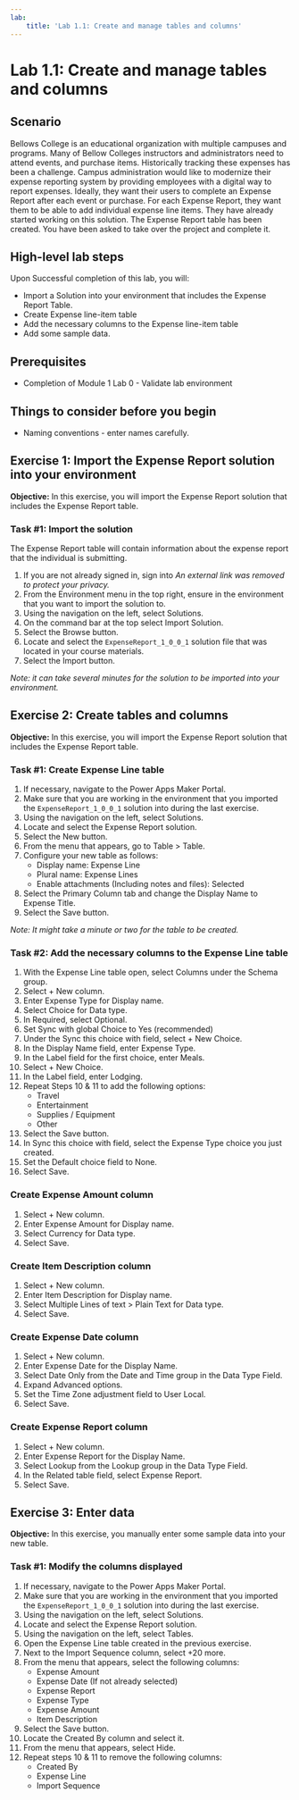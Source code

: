 ```yaml
---
lab:
    title: 'Lab 1.1: Create and manage tables and columns'
---
```


# Lab 1.1: Create and manage tables and columns

## Scenario
Bellows College is an educational organization with multiple campuses and programs. Many of Bellow Colleges instructors and administrators need to attend events, and purchase items. Historically tracking these expenses has been a challenge.
Campus administration would like to modernize their expense reporting system by providing employees with a digital way to report expenses.
Ideally, they want their users to complete an Expense Report after each event or purchase. For each Expense Report, they want them to be able to add individual expense line items. They have already started working on this solution. The Expense Report table has been created. You have been asked to take over the project and complete it.

## High-level lab steps
Upon Successful completion of this lab, you will:
- Import a Solution into your environment that includes the Expense Report Table.
- Create Expense line-item table
- Add the necessary columns to the Expense line-item table
- Add some sample data.

## Prerequisites
- Completion of Module 1 Lab 0 - Validate lab environment

## Things to consider before you begin
- Naming conventions - enter names carefully.

## Exercise 1: Import the Expense Report solution into your environment
**Objective:** In this exercise, you will import the Expense Report solution that includes the Expense Report table.

### Task #1: Import the solution
The Expense Report table will contain information about the expense report that the individual is submitting.
1. If you are not already signed in, sign into *An external link was removed to protect your privacy.*
2. From the Environment menu in the top right, ensure in the environment that you want to import the solution to.
3. Using the navigation on the left, select Solutions.
4. On the command bar at the top select Import Solution.
5. Select the Browse button.
6. Locate and select the `ExpenseReport_1_0_0_1` solution file that was located in your course materials.
7. Select the Import button.

*Note: it can take several minutes for the solution to be imported into your environment.*

## Exercise 2: Create tables and columns
**Objective:** In this exercise, you will import the Expense Report solution that includes the Expense Report table.

### Task #1: Create Expense Line table
1. If necessary, navigate to the Power Apps Maker Portal.
2. Make sure that you are working in the environment that you imported the `ExpenseReport_1_0_0_1` solution into during the last exercise.
3. Using the navigation on the left, select Solutions.
4. Locate and select the Expense Report solution.
5. Select the New button.
6. From the menu that appears, go to Table > Table.
7. Configure your new table as follows:
   - Display name: Expense Line
   - Plural name: Expense Lines
   - Enable attachments (Including notes and files): Selected
8. Select the Primary Column tab and change the Display Name to Expense Title.
9. Select the Save button.

*Note: It might take a minute or two for the table to be created.*

### Task #2: Add the necessary columns to the Expense Line table
1. With the Expense Line table open, select Columns under the Schema group.
2. Select + New column.
3. Enter Expense Type for Display name.
4. Select Choice for Data type.
5. In Required, select Optional.
6. Set Sync with global Choice to Yes (recommended)
7. Under the Sync this choice with field, select + New Choice.
8. In the Display Name field, enter Expense Type.
9. In the Label field for the first choice, enter Meals.
10. Select + New Choice.
11. In the Label field, enter Lodging.
12. Repeat Steps 10 & 11 to add the following options:
    - Travel
    - Entertainment
    - Supplies / Equipment
    - Other
13. Select the Save button.
14. In Sync this choice with field, select the Expense Type choice you just created.
15. Set the Default choice field to None.
16. Select Save.

### Create Expense Amount column
1. Select + New column.
2. Enter Expense Amount for Display name.
3. Select Currency for Data type.
4. Select Save.

### Create Item Description column
1. Select + New column.
2. Enter Item Description for Display name.
3. Select Multiple Lines of text > Plain Text for Data type.
4. Select Save.

### Create Expense Date column
1. Select + New column.
2. Enter Expense Date for the Display Name.
3. Select Date Only from the Date and Time group in the Data Type Field.
4. Expand Advanced options.
5. Set the Time Zone adjustment field to User Local.
6. Select Save.

### Create Expense Report column
1. Select + New column.
2. Enter Expense Report for the Display Name.
3. Select Lookup from the Lookup group in the Data Type Field.
4. In the Related table field, select Expense Report.
5. Select Save.

## Exercise 3: Enter data
**Objective:** In this exercise, you manually enter some sample data into your new table.

### Task #1: Modify the columns displayed
1. If necessary, navigate to the Power Apps Maker Portal.
2. Make sure that you are working in the environment that you imported the `ExpenseReport_1_0_0_1` solution into during the last exercise.
3. Using the navigation on the left, select Solutions.
4. Locate and select the Expense Report solution.
5. Using the navigation on the left, select Tables.
6. Open the Expense Line table created in the previous exercise.
7. Next to the Import Sequence column, select +20 more.
8. From the menu that appears, select the following columns:
   - Expense Amount
   - Expense Date (If not already selected)
   - Expense Report
   - Expense Type
   - Expense Amount
   - Item Description
9. Select the Save button.
10. Locate the Created By column and select it.
11. From the menu that appears, select Hide.
12. Repeat steps 10 & 11 to remove the following columns:
    - Created By
    - Expense Line
    - Import Sequence
